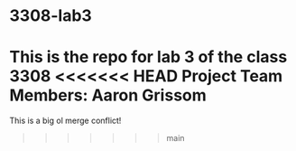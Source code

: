# 3308-lab3
This is the repo for lab 3 of the class 3308
<<<<<<< HEAD
Project Team Members: Aaron Grissom
=======

This is a big ol merge conflict!
>>>>>>> main
